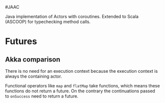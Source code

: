 #JAAC

Java implementation of Actors with coroutines. Extended to Scala (ASCOOP) for typechecking method calls.

# Futures

## Akka comparison
There is no need for an execution context because the execution context is always the containing actor.

Functional operators like `map` and `flatMap` take functions, which means these functions 
do not return a future. On the contrary the continuations passed to `onSuccess` need to return a future.